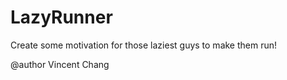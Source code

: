 # LazyRunner
Create some motivation for those laziest guys to make them run!<p>
@author Vincent Chang